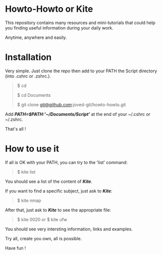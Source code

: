 # Howto-Howto or Kite

This repository contains many resources and mini-tutorials that could help you finding useful information during your daily work.

Anytime, anywhere and easily.


# Installation

Very simple. Just clone the repo then add to your PATH the Script directory (into .cshrc or .zshrc.).

>$ cd
>
>$ cd Documents
>
>$ git clone git@github.com:joved-git/howto-howto.git

Add ***PATH=$PATH:'~/Documents/Script'*** at the end of your ~/.cshrc or ~/.zshrc.

That's all !


# How to use it

If all is OK with your PATH, you can try to the 'list' command:

> $ kite list

You should see a list of the content of ***Kite***.


If you want to find a specific subject, just ask to ***Kite***:

> $ kite nmap

After that, just ask to ***Kite*** to see the appropriate file:

> $ kite 0020
or
>$ kite ufw

You should see very intersting information, links and examples.


Try all, create you own, all is possible.

Have fun !
